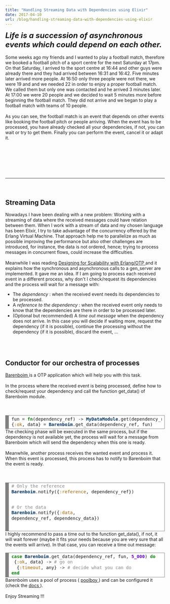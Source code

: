 ```yaml
---
title: "Handling Streaming Data with Dependencies using Elixir"
date: 2017-04-10
url: /blog/handling-streaming-data-with-dependencies-using-elixir
---
```


<div class="blog-content">
 <div class="paragraph">
 <font size="5">
  <strong>
   <em>
     Life is a succession of asynchronous events which could depend on each other.
   </em>
  </strong>
 </font>
 <br>
  <br>
    Some weeks ago my friends and I wanted to play a football match, therefore we booked a
   <span>
    <span>
      football pitch of a sport centre for the next Saturday at 17pm. On that Saturday, I arrived to the sport centre at 16:44 and other guys were already there and they had arrived between 16:31 and 16:42. Five minutes later arrived more people. At 16:50 only three people were not there, we were 19 and and we needed 22 in order to enjoy a proper football match. We called them but only one was contacted and he arrived 3 minutes later. At 17:00 we were 20 people and we decided to wait 5 minutes more before beginning the football match. They did not arrive and we began to play a football match with teams of 10 people.
     <br>
      <br>
        As you can see, the football match is an event that depends on other events like booking the football pitch or people arriving. When the event has to be processed, you have already checked all your dependencies, if not, you can wait or try to get them. Finally you can perform the event, cancel it or adapt it.
      </br>
     </br>
    </span>
   </span>
   <br>
   </br>
  </br>
 </br>
 </div>
 <div>
 <div style="height: 20px; overflow: hidden; width: 100%;">
 </div>
 <hr class="styled-hr" style="width:100%;">
  <div style="height: 20px; overflow: hidden; width: 100%;">
  </div>
 </hr>
 </div>
 <h2 class="wsite-content-title">
  Streaming Data
 <br/>
 </h2>
 <div class="paragraph">
  Nowadays I have been dealing with a new problem: Working with a streaming of data where the received messages could have relation between them. When I work with a stream of data and my chosen language has been Elixir, I try to take advantage of the concurrency offered by the Erlang Virtual Machine. That approach help me to
 <span>
  <span>
    parallelize
  </span>
 </span>
  as much as possible improving the performance but also other challenges are introduced, for instance, the data is not ordered, hence; trying to process messages in concurrent flows, could increase the difficulties.
 <br>
  <br>
    Meanwhile I was reading
   <a href="https://www.amazon.es/Designing-Scalability-Erlang-OTP-Fault-Tolerant/dp/1449320732" target="_blank">
     Designing for Scalability with Erlang/OTP
   </a>
    and it explains how the synchronous and asynchronous calls to a gen_server are implemented. It gave me an idea. If I am going to process each received event in a different process, why don't I check/request its dependencies and the process will wait for a message with:
   <ul>
    <li>
      The
     <em>
       dependency
     </em>
      : when the received event needs its dependencies to be processed.
     <br/>
    </li>
    <li>
      A
     <em>
       reference to the dependency
     </em>
      : when the received event only needs to know that the dependencies are there in order to be processed later.
     <br/>
    </li>
    <li>
      (Optional but recommended) A
     <em>
       time out message
     </em>
      when the dependency does not arrive. In this case you will decide if waiting more, request the dependency (if it is possible), continue the processing without the dependency (if it is possible), discard the event, ...
    </li>
   </ul>
  </br>
 </br>
 </div>
 <h2 class="wsite-content-title">
  Conductor for our orchestra of processes
 <br/>
 </h2>
 <div class="paragraph">
 <a href="https://hex.pm/packages/barenboim" target="_blank">
   Barenboim
 </a>
  is a OTP application which will help you with this task.
 <br>
  <br>
    In the process where the received event is being processed, define how to check/request your dependency and call the function get_data() of Barenboim module.
   <br>
   </br>
  </br>
 </br>
 </div>
 <div>
 <div align="left" class="wcustomhtml" id="304119729293128262" style="width: 100%; overflow-y: hidden;">
  <!-- HTML generated using hilite.me -->
  <div style="background: #ffffff; overflow:auto;width:auto;border:solid gray;border-width:.1em .1em .1em .8em;padding:.2em .6em;">
   <pre style="margin: 0; line-height: 125%">
fun <span style="color: #333333">=</span> <span style="color: #008800; font-weight: bold">fn</span>(dependency_ref) <span style="color: #333333">-&gt;</span> <span style="color: #003366; font-weight: bold">MyDataModule</span><span style="color: #333333">.</span>get(dependency_ref) <span style="color: #008800; font-weight: bold">end</span>
{<span style="color: #AA6600">:ok</span>, data} <span style="color: #333333">=</span> <span style="color: #003366; font-weight: bold">Barenboim</span><span style="color: #333333">.</span>get_data(dependency_ref, fun)
</pre>
  </div>
 </div>
 </div>
 <div class="paragraph">
  The checking phase will be executed in the same process, but if the dependency is not available yet, the process will wait for a message from Barenboim which will send the dependency when this one is ready.
 <br>
  <br>
    Meanwhile, another process receives the wanted event and process it. When this event is processed, this process has to notify to Barenboim that the event is ready.
   <br>
   </br>
  </br>
 </br>
 </div>
 <div>
 <div align="left" class="wcustomhtml" id="851641138445063686" style="width: 100%; overflow-y: hidden;">
  <!-- HTML generated using hilite.me -->
  <div style="background: #ffffff; overflow:auto;width:auto;border:solid gray;border-width:.1em .1em .1em .8em;padding:.2em .6em;">
   <pre style="margin: 0; line-height: 125%">
<span style="color: #888888"># Only the reference</span>
<span style="color: #003366; font-weight: bold">Barenboim</span><span style="color: #333333">.</span>notify({<span style="color: #AA6600">:reference</span>, dependency_ref})

<span style="color: #888888"># Or the data</span>
<span style="color: #003366; font-weight: bold">Barenboim</span><span style="color: #333333">.</span>notify({<span style="color: #AA6600">:data</span>, dependency_ref, dependency_data})
</pre>
  </div>
 </div>
 </div>
 <div class="paragraph">
  I highly recommend to pass a time out to the function get_data(), if not, it will wait forever (maybe it fits your needs because you are very sure that all the events will arrive). In that case, you can receive a time out message:
 <br>
 </br>
 </div>
 <div>
 <div align="left" class="wcustomhtml" id="833333695121697442" style="width: 100%; overflow-y: hidden;">
  <!-- HTML generated using hilite.me -->
  <div style="background: #ffffff; overflow:auto;width:auto;border:solid gray;border-width:.1em .1em .1em .8em;padding:.2em .6em;">
   <pre style="margin: 0; line-height: 125%">
<span style="color: #008800; font-weight: bold">case</span> <span style="color: #003366; font-weight: bold">Barenboim</span><span style="color: #333333">.</span>get_data(dependency_ref, fun, <span style="color: #6600EE; font-weight: bold">5_000</span>) <span style="color: #008800; font-weight: bold">do</span>
<span style="color: #008800; font-weight: bold"> </span>{<span style="color: #AA6600">:ok</span>, data} <span style="color: #333333">-&gt;</span> <span style="color: #888888"># go on</span>
  {<span style="color: #AA6600">:timeout</span>, any} <span style="color: #333333">-&gt;</span> <span style="color: #888888"># decide what you can do</span>
<span style="color: #008800; font-weight: bold">end</span>
</pre>
  </div>
 </div>
 </div>
 <div class="paragraph">
  Barenboim uses a pool of process (
 <a href="https://github.com/devinus/poolboy" target="_blank">
   poolboy
 </a>
  ) and can be configured it (check the
 <a href="https://hexdocs.pm/barenboim/Barenboim.html" target="_blank">
   docs
 </a>
  ).
 <br>
  <br>
    Enjoy Streaming !!!
   <br>
   </br>
  </br>
 </br>
 </div>
</div>
